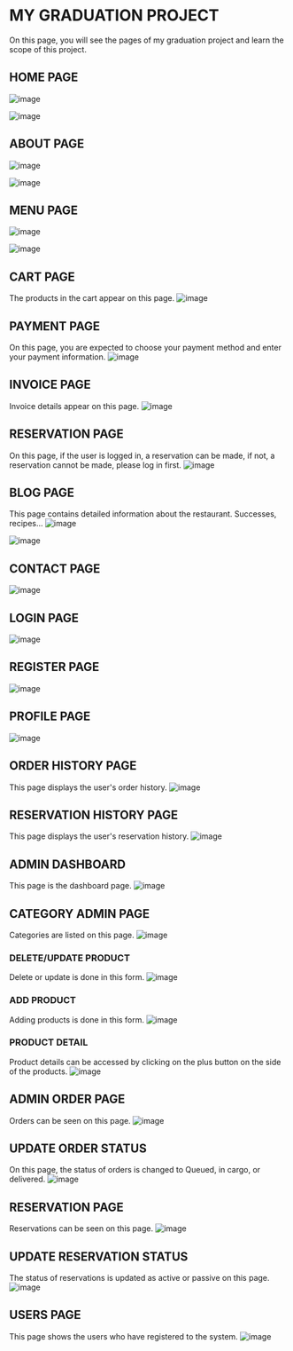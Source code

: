 # MY GRADUATION PROJECT
On this page, you will see the pages of my graduation project and learn the scope of this project.
## HOME PAGE
![image](https://github.com/seymanurkaraoglan/TheVenue/assets/60842938/cb368574-fed9-4217-b471-4f22be65498e)

![image](https://github.com/seymanurkaraoglan/TheVenue/assets/60842938/b14b0b6e-0dac-4fa3-860e-5a16e0cde303)
## ABOUT PAGE
![image](https://github.com/seymanurkaraoglan/TheVenue/assets/60842938/a4794bf7-5ffd-4200-b5ef-8fd79d462832)

![image](https://github.com/seymanurkaraoglan/TheVenue/assets/60842938/67301e20-69bc-43b1-b31d-dfb4c0131f64)

## MENU PAGE
![image](https://github.com/seymanurkaraoglan/TheVenue/assets/60842938/b46aeb85-d31e-4390-87ae-0be04b935768)

![image](https://github.com/seymanurkaraoglan/TheVenue/assets/60842938/c502ef02-0cdc-41c9-8505-f3d9a3b4abd9)

## CART PAGE
The products in the cart appear on this page.
![image](https://github.com/seymanurkaraoglan/TheVenue/assets/60842938/9d5e34a2-f628-435a-bdb0-b20f1f125aea)

## PAYMENT PAGE
On this page, you are expected to choose your payment method and enter your payment information.
![image](https://github.com/seymanurkaraoglan/TheVenue/assets/60842938/1c0f2b56-3f2c-461f-b21a-3ff08eb4a060)

## INVOICE PAGE
Invoice details appear on this page.
![image](https://github.com/seymanurkaraoglan/TheVenue/assets/60842938/c9328edd-9f9c-4787-98b2-e7d9c8c3d693)

## RESERVATION PAGE
On this page, if the user is logged in, a reservation can be made, if not, a reservation cannot be made, please log in first.
![image](https://github.com/seymanurkaraoglan/TheVenue/assets/60842938/7838504d-b517-4ee7-8289-ef164fa3c05b)

## BLOG PAGE
This page contains detailed information about the restaurant. Successes, recipes...
![image](https://github.com/seymanurkaraoglan/TheVenue/assets/60842938/5be1936d-9c69-425e-8fe5-e220a0a53eee)

![image](https://github.com/seymanurkaraoglan/TheVenue/assets/60842938/11e1bc6b-5334-4788-9859-68fb9befa41a)

## CONTACT PAGE
![image](https://github.com/seymanurkaraoglan/TheVenue/assets/60842938/3f68c519-9854-41f5-a535-0a6b9a0b9dbd)

## LOGIN PAGE
![image](https://github.com/seymanurkaraoglan/TheVenue/assets/60842938/e9c60ce3-40a1-4597-a92b-d4e7e8ae03fa)

## REGISTER PAGE
![image](https://github.com/seymanurkaraoglan/TheVenue/assets/60842938/b0a88086-3506-428f-b4ed-526aadfff14f)

## PROFILE PAGE
![image](https://github.com/seymanurkaraoglan/TheVenue/assets/60842938/cc6e07df-1247-460b-9bc3-0ffa7e9a0c46)

## ORDER HISTORY PAGE
This page displays the user's order history.
![image](https://github.com/seymanurkaraoglan/TheVenue/assets/60842938/31e8b5c7-aca8-4bcb-9bac-a2c4f99f7427)

## RESERVATION HISTORY PAGE
This page displays the user's reservation history.
![image](https://github.com/seymanurkaraoglan/TheVenue/assets/60842938/583bdbcd-e4b2-4d0b-afc4-04584d95498a)

## ADMIN DASHBOARD
This page is the dashboard page.
![image](https://github.com/seymanurkaraoglan/TheVenue/assets/60842938/fe000e08-ef2b-4dda-951a-811527abfc63)

## CATEGORY ADMIN PAGE
Categories are listed on this page.
![image](https://github.com/seymanurkaraoglan/TheVenue/assets/60842938/4b8b87dc-0e89-4ff7-83ac-cb9006610187)

### DELETE/UPDATE PRODUCT
Delete or update is done in this form.
![image](https://github.com/seymanurkaraoglan/TheVenue/assets/60842938/51cc5e78-d5c8-45e0-844b-698390790097)

### ADD PRODUCT
Adding products is done in this form.
![image](https://github.com/seymanurkaraoglan/TheVenue/assets/60842938/bbee24be-6acf-4aad-a68c-1a3380612af9)

### PRODUCT DETAIL
Product details can be accessed by clicking on the plus button on the side of the products.
![image](https://github.com/seymanurkaraoglan/TheVenue/assets/60842938/09737580-96bf-4370-bce4-e77799dbfab8)

## ADMIN ORDER PAGE
Orders can be seen on this page.
![image](https://github.com/seymanurkaraoglan/TheVenue/assets/60842938/280f85bb-223e-4975-ac3f-6a99770c205a)

## UPDATE ORDER STATUS 
On this page, the status of orders is changed to Queued, in cargo, or delivered.
![image](https://github.com/seymanurkaraoglan/TheVenue/assets/60842938/fa5532b4-7810-4f1e-88bc-a9d1390cd248)

## RESERVATION PAGE
Reservations can be seen on this page.
![image](https://github.com/seymanurkaraoglan/TheVenue/assets/60842938/c728c64e-2c48-4043-98c3-9ee86f5bfd17)

## UPDATE RESERVATION STATUS
The status of reservations is updated as active or passive on this page.
![image](https://github.com/seymanurkaraoglan/TheVenue/assets/60842938/dc50d4a6-7e32-4781-ad82-54d9f133ebc6)

## USERS PAGE
This page shows the users who have registered to the system.
![image](https://github.com/seymanurkaraoglan/TheVenue/assets/60842938/d5503273-b772-4d64-86e0-daf1af2ce0f9)
